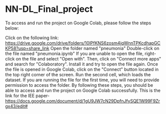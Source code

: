 # NN-DL_Final_project
To access and run the project on Google Colab, please follow the steps below:

Click on the following link: https://drive.google.com/drive/folders/10lPfKNS6zosm4jqWnnTPKcdhapGCKP58?usp=share_link
Open the folder named "pneumonia"
Double-click on the file named "pneumonia.ipynb"
If you are unable to open the file, right-click on the file and select "Open with". Then, click on "Connect more apps" and search for "Colaboratory". Install it and try to open the file again.
Once the file is opened in Google Colab, click on the "Connect" button located in the top right corner of the screen.
Run the second cell, which loads the dataset. If you are running the file for the first time, you will need to provide permission to access the folder.
By following these steps, you should be able to access and run the project on Google Colab successfully.
This is the link for the IEE paper-https://docs.google.com/document/d/1gU9JW7cN29DpfnJfySQE1W99F9Zrgx43/edit#
